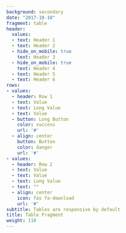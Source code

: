 ```yaml
---
background: secondary
date: "2017-10-10"
fragment: table
header:
  values:
  - text: Header 1
  - text: Header 2
  - hide_on_mobile: true
    text: Header 3
  - hide_on_mobile: true
    text: Header 4
  - text: Header 5
  - text: Header 6
rows:
- values:
  - header: Row 1
  - text: Value
  - text: Long Value
  - text: Value
  - button: Long Button
    color: success
    url: '#'
  - align: center
    button: Button
    color: danger
    url: '#'
- values:
  - header: Row 2
  - text: Value
  - text: Value
  - text: Long Value
  - text: ""
  - align: center
    icon: fas fa-download
    url: '#'
subtitle: Tables are responsive by default
title: Table Fragment
weight: 110
---
```

